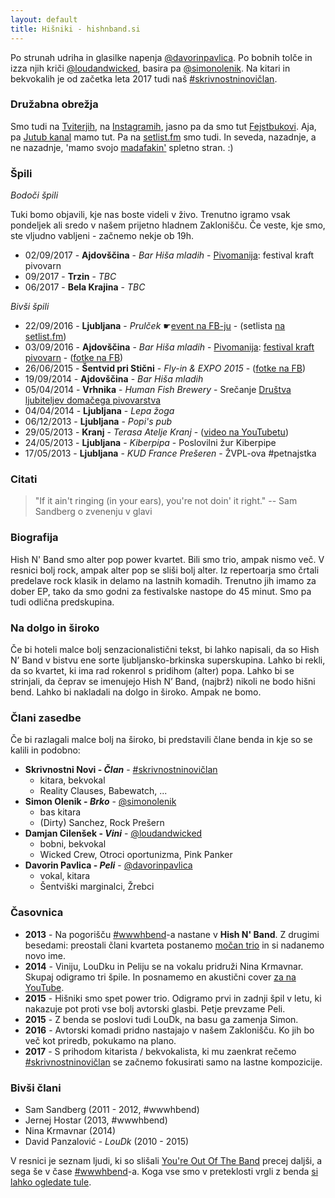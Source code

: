 ```yaml
---
layout: default
title: Hišniki - hishnband.si
---
```


Po strunah udriha in glasilke napenja [@davorinpavlica](https://twitter.com/davorinpavlica). Po bobnih tolče in izza njih kriči [@loudandwicked](https://twitter.com/loudandwicked), basira pa [@simonolenik](https://twitter.com/simonolenik). Na kitari in bekvokalih je od začetka leta 2017 tudi naš [#skrivnostninovičlan](https://www.facebook.com/hashtag/skrivnostninovi%C4%8Dlan).

### Družabna obrežja

Smo tudi na [Tviterjih](https://twitter.com/hishnband), na [Instagramih](https://instagram.com/hishnband/), jasno pa da smo tut [Fejstbukovi](https://www.facebook.com/hishnband). Aja, pa [Jutub kanal](https://www.youtube.com/channel/UCTIELIn2BgFNHFnyAlIdBiw) mamo tut. Pa na [setlist.fm](http://www.setlist.fm/setlists/hish-n-band-5bc02fdc.html) smo tudi. In seveda, nazadnje, a ne nazadnje, 'mamo svojo [madafakin'](http://motherfuckingwebsite.com/) spletno stran. :)

### Špili

*Bodoči špili*

Tuki bomo objavili, kje nas boste videli v živo. Trenutno igramo vsak pondeljek ali sredo v našem prijetno hladnem Zaklonišču. Če veste, kje smo, ste vljudno vabljeni - začnemo nekje ob 19h.

* 02/09/2017 - **Ajdovščina** - _Bar Hiša mladih_ - [Pivomanija](https://www.facebook.com/Pivomanija/): festival kraft pivovarn
* 09/2017 - **Trzin** - _TBC_
* 06/2017 - **Bela Krajina** - _TBC_

*Bivši špili*

* 22/09/2016 - **Ljubljana** - _Prulček_ ☛[event na FB-ju](https://www.facebook.com/events/278103375908389/) - (setlista [na setlist.fm](http://www.setlist.fm/setlist/hish-n-band/2016/prulek-bar-ljubljana-slovenia-7bfdd248.html))
* 03/09/2016 - **Ajdovščina** - _Bar Hiša mladih_ - [Pivomanija](https://www.facebook.com/Pivomanija/): [festival kraft pivovarn](https://www.facebook.com/events/1263313043701889/) - ([fotke na FB](https://www.facebook.com/media/set/?set=a.1082725308432037.1073741831.165216820182895&type=3))
* 26/06/2015 - **Šentvid pri Stični** - _Fly-in & EXPO 2015_ - ([fotke na FB](https://t.co/IoHGeedZzR))
* 19/09/2014 - **Ajdovščina** - _Bar Hiša mladih_
* 05/04/2014 - **Vrhnika** - _Human Fish Brewery_ - Srečanje [Društva ljubiteljev domačega pivovarstva](https://dldp.wordpress.com/2014/04/17/porocilo-1-utrip-domace-pivovarske-scene/)
* 04/04/2014 - **Ljubljana** - _Lepa žoga_
* 06/12/2013 - **Ljubljana** - _Popi's pub_
* 29/05/2013 - **Kranj** - _Terasa Atelje Kranj_ - ([video na YouTubetu](https://www.youtube.com/watch?v=pA2vpjAGfOQ))
* 24/05/2013 - **Ljubljana** - _Kiberpipa_ - Poslovilni žur Kiberpipe
* 17/05/2013 - **Ljubljana** - _KUD France Prešeren_ - ŽVPL-ova #petnajstka


### Citati

> "If it ain't ringing (in your ears), you're not doin' it right."
-- Sam Sandberg o zvenenju v glavi

### Biografija

Hish N' Band smo alter pop power kvartet. Bili smo trio, ampak nismo več. V resnici bolj rock, ampak alter pop se sliši bolj alter. Iz repertoarja smo črtali predelave rock klasik in delamo na lastnih komadih. Trenutno jih imamo za dober EP, tako da smo godni za festivalske nastope do 45 minut. Smo pa tudi odlična predskupina.

### Na dolgo in široko

Če bi hoteli malce bolj senzacionalistični tekst, bi lahko napisali, da so Hish N’ Band v bistvu ene sorte ljubljansko-brkinska superskupina. Lahko bi rekli, da so kvartet, ki ima rad rokenrol s pridihom (alter) popa. Lahko bi se strinjali, da čeprav se imenujejo Hish N’ Band, (najbrž) nikoli ne bodo hišni bend. Lahko bi nakladali na dolgo in široko. Ampak ne bomo.

### Člani zasedbe

Če bi razlagali malce bolj na široko, bi predstavili člane benda in kje so se kalili in podobno:

* **Skrivnostni Novi - _Član_** - [#skrivnostninovičlan](https://www.facebook.com/hashtag/skrivnostninovi%C4%8Dlan)
	* kitara, bekvokal
	* Reality Clauses, Babewatch, ... 
* **Simon Olenik - _Brko_** - [@simonolenik](https://twitter.com/simonolenik)
	* bas kitara
	* (Dirty) Sanchez, Rock Prešern
* **Damjan Cilenšek - _Vini_** - [@loudandwicked](https://twitter.com/loudandwicked)
	* bobni, bekvokal
	* Wicked Crew, Otroci oportunizma, Pink Panker
* **Davorin Pavlica - _Peli_** - [@davorinpavlica](https://twitter.com/davorinpavlica)
	* vokal, kitara
	* Šentviški marginalci, Žrebci

### Časovnica

* **2013** - Na pogorišču [#wwwhbend](http://wwwhbend.tumblr.com/)-a nastane v **Hish N' Band**. Z drugimi besedami: preostali člani kvarteta postanemo [močan trio](https://en.wikipedia.org/wiki/Power_trio) in si nadanemo novo ime.
* **2014** - Viniju, LouDku in Peliju se na vokalu pridruži Nina Krmavnar. Skupaj odigramo tri špile. In posnamemo en akustični cover [za na YouTube](https://www.youtube.com/watch?v=dWg7lQWMXnc).
* **2015** - Hišniki smo spet power trio. Odigramo prvi in zadnji špil v letu, ki nakazuje pot proti vse bolj avtorski glasbi. Petje prevzame Peli.
* **2015** - Z benda se poslovi tudi LouDk, na basu ga zamenja Simon.
* **2016** - Avtorski komadi pridno nastajajo v našem Zaklonišču. Ko jih bo več kot priredb, pokukamo na plano. 
* **2017** - S prihodom kitarista / bekvokalista, ki mu zaenkrat rečemo [#skrivnostninovičlan](https://www.facebook.com/hashtag/skrivnostninovi%C4%8Dlan) se začnemo fokusirati samo na lastne kompozicije.

### Bivši člani
* Sam Sandberg (2011 - 2012, #wwwhbend)
* Jernej Hostar (2013, #wwwhbend) 
* Nina Krmavnar (2014)
* David Panzalović - _LouDk_ (2010 - 2015)

V resnici je seznam ljudi, ki so slišali [You're Out Of The Band](https://soundcloud.com/wwwhbend/youre-out-of-the-band) precej daljši, a sega še v čase [#wwwhbend](http://wwwhbend.tumblr.com/)-a. Koga vse smo v preteklosti vrgli z benda [si lahko ogledate tule](http://wwwhbend.tumblr.com/o-bendu).
